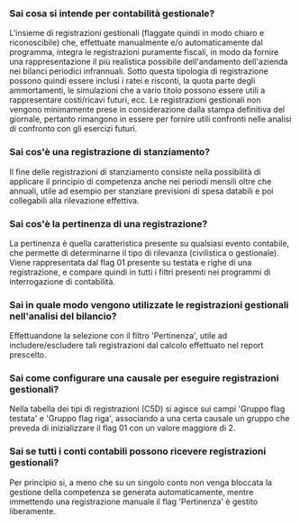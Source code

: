 ### **Sai cosa si intende per contabilità gestionale?**

L'insieme di registrazioni gestionali (flaggate quindi in modo chiaro e riconoscibile) che, effettuate manualmente e/o automaticamente dal programma, integra le registrazioni puramente fiscali, in modo da fornire una rappresentazione il più realistica possibile dell'andamento dell'azienda nei bilanci periodici infrannuali. Sotto questa tipologia di registrazione possono quindi essere inclusi i ratei e risconti, la quota parte degli ammortamenti, le simulazioni che a vario titolo possono essere utili a rappresentare costi/ricavi futuri, ecc. Le registrazioni gestionali non vengono minimamente prese in considerazione dalla stampa definitiva del giornale, pertanto rimangono in essere per fornire utili confronti nelle analisi di confronto con gli esercizi futuri.
### **Sai cos'è una registrazione di stanziamento?**

Il fine delle registrazioni di stanziamento consiste nella possibilità di applicare il principio di competenza anche nei periodi mensili oltre che annuali, utile ad esempio per stanziare previsioni di spesa databili e poi collegabili alla rilevazione effettiva.
### **Sai cos'è la pertinenza di una registrazione?**

La pertinenza è quella caratteristica presente su qualsiasi evento contabile, che permette di
determinarne il tipo di rilevanza (civilistica o gestionale). Viene rappresentata dal flag 01 presente su testata e righe di una registrazione, e compare quindi in tutti i filtri presenti nei programmi di interrogazione di contabilità.
### **Sai in quale modo vengono utilizzate le registrazioni gestionali nell'analisi del bilancio?**

Effettuandone la selezione con il filtro 'Pertinenza', utile ad includere/escludere tali registrazioni dal calcolo effettuato nel report prescelto.
### **Sai come configurare una causale per eseguire registrazioni gestionali?**

Nella tabella dei tipi di registrazioni (C5D) si agisce sui campi 'Gruppo flag testata' e 'Gruppo flag riga', associando a una certa causale un gruppo che preveda di inizializzare il flag 01 con un valore maggiore di 2.
### **Sai se tutti i conti contabili possono ricevere registrazioni gestionali?**

Per principio si, a meno che su un singolo conto non venga bloccata la gestione della competenza se generata automaticamente, mentre immettendo una registrazione manuale il flag 'Pertinenza' è gestito liberamente.
